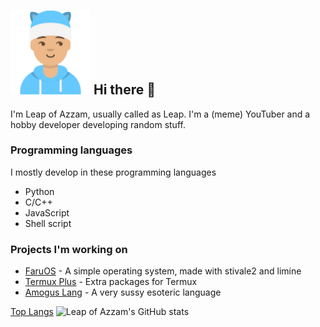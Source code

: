 ## <img width="128px" src="leap.png" alt="Leap" /> Hi there 👋
I'm Leap of Azzam, usually called as Leap. I'm a (meme) YouTuber and a hobby developer developing random stuff.

### Programming languages
I mostly develop in these programming languages
- Python
- C/C++
- JavaScript
- Shell script

### Projects I'm working on
- [FaruOS](/leapofazzam123/faruos) - A simple operating system, made with stivale2 and limine
- [Termux Plus](/leapofazzam123/termux-plus) - Extra packages for Termux
- [Amogus Lang](/leapofazzam123/amogus-lang) - A very sussy esoteric language

[Top Langs](https://github-readme-stats.vercel.app/api/top-langs/?username=leapofazzam123&layout=compact)
![Leap of Azzam's GitHub stats](https://github-readme-stats.vercel.app/api?username=leapofazzam123&show_icons=true)

<!--
**LeapofAzzam-backup/LeapofAzzam-backup** is a ✨ _special_ ✨ repository because its `README.md` (this file) appears on your GitHub profile.

Here are some ideas to get you started:

- 🔭 I’m currently working on ...
- 🌱 I’m currently learning ...
- 👯 I’m looking to collaborate on ...
- 🤔 I’m looking for help with ...
- 💬 Ask me about ...
- 📫 How to reach me: ...
- 😄 Pronouns: ...
- ⚡ Fun fact: ...
-->
